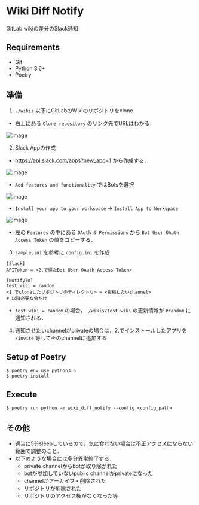 # Wiki Diff Notify
GitLab wikiの差分のSlack通知

## Requirements

- Git
- Python 3.6+
- Poetry

## 準備

1. `./wikis` 以下にGitLabのWikiのリポジトリをclone
- 右上にある `Clone repository` のリンク先でURLはわかる．

![image](https://user-images.githubusercontent.com/25898373/64052256-cde0e600-cbb8-11e9-8b11-df597713e635.png)

2. Slack Appの作成
- https://api.slack.com/apps?new_app=1 から作成する．

![image](https://user-images.githubusercontent.com/25898373/64052432-624b4880-cbb9-11e9-914b-407eeb38426c.png)

- `Add features and functionality` ではBotsを選択

![image](https://user-images.githubusercontent.com/25898373/64052980-7e4fe980-cbbb-11e9-8954-36b76a4db501.png)

- `Install your app to your workspace` -> `Install App to Workspace`

![image](https://user-images.githubusercontent.com/25898373/64053178-41d0bd80-cbbc-11e9-83d3-665750f0eb8d.png)

- 左の `Features` の中にある `OAuth & Permissions` から `Bot User OAuth Access Token` の値をコピーする．

3. `sample.ini` を参考に `config.ini` を作成

```
[Slack]
APIToken = <2.で得たBot User OAuth Access Token>

[NotifyTo]
test.wili = random
<1.でcloneしたリポジトリのディレクトリ> = <投稿したいchannel>
# 以降必要な分だけ
```

- `test.wiki = random` の場合，`./wikis/test.wiki` の更新情報が `#random` に通知される．

4. 通知させたいchannelがprivateの場合は，2.でインストールしたアプリを `/invite` 等してそのchannelに追加する

## Setup of Poetry

```terminal
$ poetry env use python3.6
$ poetry install
```

## Execute

```terminal
$ poetry run python -m wiki_diff_notify --config <config_path>
```

## その他
- 適当に5分sleepしているので，気に食わない場合は不正アクセスにならない範囲で調整のこと．
- 以下のような場合には多分異常終了する．
  - private channelからbotが取り除かれた
  - botが参加していないpublic channelがprivateになった
  - channelがアーカイブ・削除された
  - リポジトリが削除された
  - リポジトリのアクセス権がなくなった等
